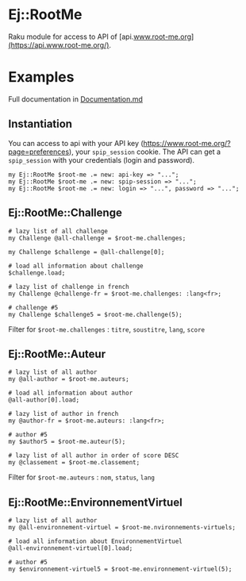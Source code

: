 # Ej::RootMe
Raku module for access to API of [api.www.root-me.org](https://api.www.root-me.org/).

# Examples

Full documentation in [Documentation.md](Documentation.md)

## Instantiation
You can access to api with your API key (https://www.root-me.org/?page=preferences), your `spip_session` cookie.
The API can get a `spip_session` with your credentials (login and password).
```perl6
my Ej::RootMe $root-me .= new: api-key => "...";
my Ej::RootMe $root-me .= new: spip-session => "...";
my Ej::RootMe $root-me .= new: login => "...", password => "...";
```

## Ej::RootMe::Challenge

```perl6
# lazy list of all challenge
my Challenge @all-challenge = $root-me.challenges;

my Challenge $challenge = @all-challenge[0];

# load all information about challenge
$challenge.load;

# lazy list of challenge in french
my Challenge @challenge-fr = $root-me.challenges: :lang<fr>;

# challenge #5
my Challenge $challenge5 = $root-me.challenge(5);
```

Filter for `$root-me.challenges` : `titre`, `soustitre`, `lang`, `score`

## Ej::RootMe::Auteur

```perl6
# lazy list of all author
my @all-author = $root-me.auteurs;

# load all information about author
@all-author[0].load;

# lazy list of author in french
my @author-fr = $root-me.auteurs: :lang<fr>;

# author #5
my $author5 = $root-me.auteur(5);

# lazy list of all author in order of score DESC
my @classement = $root-me.classement;
```
Filter for `$root-me.auteurs` : `nom`, `status`, `lang`

## Ej::RootMe::EnvironnementVirtuel

```perl6
# lazy list of all author
my @all-environnement-virtuel = $root-me.nvironnements-virtuels;

# load all information about EnvironnementVirtuel
@all-environnement-virtuel[0].load;

# author #5
my $environnement-virtuel5 = $root-me.environnement-virtuel(5);
```
